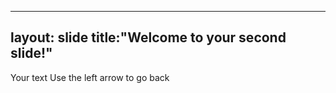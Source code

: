 ----
layout: slide
title:"Welcome to your second slide!"
----
Your text
Use the left arrow to go back